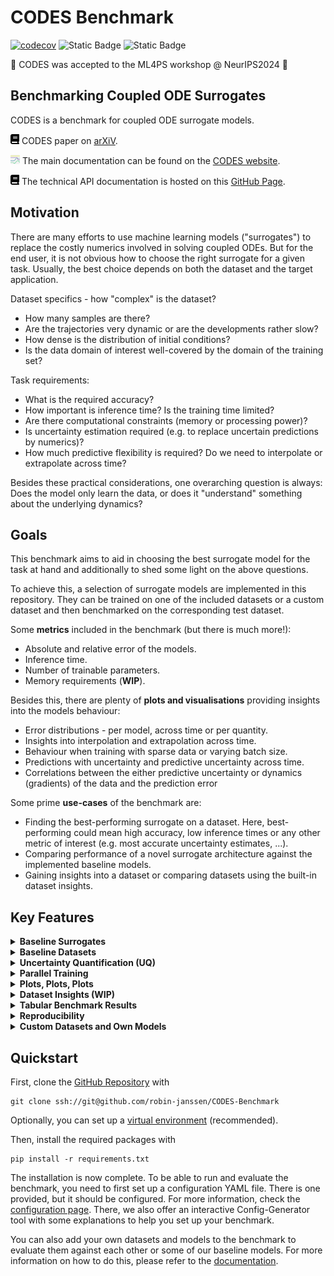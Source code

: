 # CODES Benchmark

[![codecov](https://codecov.io/github/robin-janssen/CODES-Benchmark/graph/badge.svg?token=TNF9ISCAJK)](https://codecov.io/github/robin-janssen/CODES-Benchmark)
![Static Badge](https://img.shields.io/badge/license-GPLv3-blue)
![Static Badge](https://img.shields.io/badge/NeurIPS-2024-green)

🎉 CODES was accepted to the ML4PS workshop @ NeurIPS2024 🎉

## Benchmarking Coupled ODE Surrogates

CODES is a benchmark for coupled ODE surrogate models.

<picture>
  <!-- Dark mode SVG -->
  <source media="(prefers-color-scheme: dark)" srcset="docs/_static/file-alt-solid-white.svg">
  <!-- Light mode SVG -->
  <source media="(prefers-color-scheme: light)" srcset="docs/_static/file-alt-solid.svg">
  <!-- Fallback image (light mode by default) -->
  <img width="14" alt="Paper on arXiv" src="docs/_static/book-solid.svg">
</picture> CODES paper on <a href="https://arxiv.org/abs/2410.20886">arXiV</a>. <p></p>

<picture> 
<source srcset="docs/_static/favicon-96x96.png">
<img width="15" alt="CODES Logo" src="docs/_static/favicon-96x96.png">
</picture> The main documentation can be found on the <a href="https://codes-docs.web.app/index.html">CODES website</a>. <p></p>

<picture>
  <!-- Dark mode SVG -->
  <source media="(prefers-color-scheme: dark)" srcset="docs/_static/book-solid-white.svg">
  <!-- Light mode SVG -->
  <source media="(prefers-color-scheme: light)" srcset="docs/_static/book-solid.svg">
  <!-- Fallback image (light mode by default) -->
  <img width="14" alt="CODES API Docs" src="docs/_static/book-solid.svg">
</picture>  The technical API documentation is hosted on this <a href="https://robin-janssen.github.io/CODES-Benchmark/">GitHub Page</a>.

## Motivation

There are many efforts to use machine learning models ("surrogates") to replace the costly numerics involved in solving coupled ODEs. But for the end user, it is not obvious how to choose the right surrogate for a given task. Usually, the best choice depends on both the dataset and the target application.

Dataset specifics - how "complex" is the dataset?

- How many samples are there?
- Are the trajectories very dynamic or are the developments rather slow?
- How dense is the distribution of initial conditions?
- Is the data domain of interest well-covered by the domain of the training set?

Task requirements:

- What is the required accuracy?
- How important is inference time? Is the training time limited?
- Are there computational constraints (memory or processing power)?
- Is uncertainty estimation required (e.g. to replace uncertain predictions by numerics)?
- How much predictive flexibility is required? Do we need to interpolate or extrapolate across time?

Besides these practical considerations, one overarching question is always: Does the model only learn the data, or does it "understand" something about the underlying dynamics?

## Goals

This benchmark aims to aid in choosing the best surrogate model for the task at hand and additionally to shed some light on the above questions.

To achieve this, a selection of surrogate models are implemented in this repository. They can be trained on one of the included datasets or a custom dataset and then benchmarked on the corresponding test dataset.

Some **metrics** included in the benchmark (but there is much more!):

- Absolute and relative error of the models.
- Inference time.
- Number of trainable parameters.
- Memory requirements (**WIP**).

Besides this, there are plenty of **plots and visualisations** providing insights into the models behaviour:

- Error distributions - per model, across time or per quantity.
- Insights into interpolation and extrapolation across time.
- Behaviour when training with sparse data or varying batch size.
- Predictions with uncertainty and predictive uncertainty across time.
- Correlations between the either predictive uncertainty or dynamics (gradients) of the data and the prediction error

Some prime **use-cases** of the benchmark are:

- Finding the best-performing surrogate on a dataset. Here, best-performing could mean high accuracy, low inference times or any other metric of interest (e.g. most accurate uncertainty estimates, ...).
- Comparing performance of a novel surrogate architecture against the implemented baseline models.
- Gaining insights into a dataset or comparing datasets using the built-in dataset insights.

## Key Features

<details>
  <summary><b>Baseline Surrogates</b></summary>

The following surrogate models are currently implemented to be benchmarked:

- Fully Connected Neural Network:
  The vanilla neural network a.k.a. multilayer perceptron.
- DeepONet:
  Two fully connected networks whose outputs are combined using a scalar product. In the current implementation, the surrogate comprises of only one DeepONet with multiple outputs (hence the name MultiONet).
- Latent NeuralODE:
  NeuralODE combined with an autoencoder that reduces the dimensionality of the dataset before solving the dynamics in the resulting latent space.
- Latent Polynomial:
  Uses an autoencoder similar to Latent NeuralODE, but fits a polynomial to the trajectories in the resulting latent space.

</details>

<details>
  <summary><b>Baseline Datasets</b></summary>

The following datasets are currently included in the benchmark:

</details>

<details>
  <summary><b>Uncertainty Quantification (UQ)</b></summary>

To give an uncertainty estimate that does not rely too much on the specifics of the surrogate architecture, we use DeepEnsemble for UQ.

</details>

<details>
  <summary><b>Parallel Training</b></summary>

To gain insights into the surrogates behaviour, many models must be trained on varying subsets of the training data. This task is trivially parallelisable. In addition to utilising all specified devices, the benchmark features some nice progress bars to gain insights into the current status of the training.

</details>

<details>
  <summary><b>Plots, Plots, Plots</b></summary>

While hard metrics are crucial to compare the surrogates, performance cannot always be broken down to a set of numbers. Running the benchmark creates many plots that serve to compare performance of surrogates or provide insights into the performance of each surrogate.

</details>

<details>
  <summary><b>Dataset Insights (WIP)</b></summary>

"Know your data" is one of the most important rules in machine learning. To aid in this, the benchmark provides plots and visualisations that should help to understand the dataset better.

</details>

<details>
  <summary><b>Tabular Benchmark Results</b></summary>

At the end of the benchmark, the most important metrics are displayed in a table, additionally, all metrics generated during the benchmark are provided as a csv file.

</details>

<details>
  <summary><b>Reproducibility</b></summary>

Randomness is an important part of machine learning and even required in the context of UQ with DeepEnsemble, but reproducibility is key in benchmarking enterprises. The benchmark uses a custom seed that can be set by the user to ensure full reproducibility.

</details>

<details>
  <summary><b>Custom Datasets and Own Models</b></summary>

To cover a wide variety of use-cases, the benchmark is designed such that adding own datasets and models is explicitly supported.

</details>

## Quickstart

First, clone the [GitHub Repository](https://github.com/robin-janssen/CODES-Benchmark) with

```
git clone ssh://git@github.com/robin-janssen/CODES-Benchmark
```

Optionally, you can set up a [virtual environment](https://docs.python.org/3/library/venv.html) (recommended).

Then, install the required packages with

```
pip install -r requirements.txt
```

The installation is now complete. To be able to run and evaluate the benchmark, you need to first set up a configuration YAML file. There is one provided, but it should be configured. For more information, check the [configuration page](https://robin-janssen.github.io/CODES-Benchmark/documentation.html#config). There, we also offer an interactive Config-Generator tool with some explanations to help you set up your benchmark.

You can also add your own datasets and models to the benchmark to evaluate them against each other or some of our baseline models. For more information on how to do this, please refer to the [documentation](https://robin-janssen.github.io/CODES-Benchmark/documentation.html).
